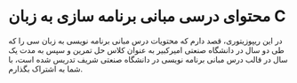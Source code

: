 # محتوای درسی مبانی برنامه سازی به زبان C
در این ریپوزیتوری، قصد دارم که محتویات درس مبانی برنامه نویسی به زبان سی را که طی دو سال در دانشگاه صنعتی امیرکبیر به عنوان کلاس حل تمرین و سپس به مدت یک سال در قالب درس مبانی برنامه نویسی در دانشگاه صنعتی شریف تدریس شده است، با شما به  اشتراک بگذارم.
